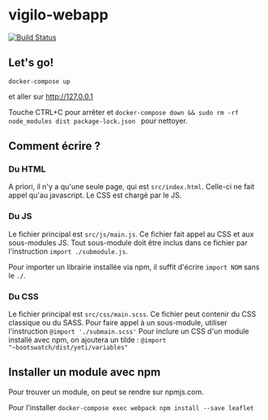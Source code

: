 # vigilo-webapp

[![Build Status](https://travis-ci.org/jesuisundesdeux/vigilo-webapp.svg?branch=master)](https://travis-ci.org/jesuisundesdeux/vigilo-webapp)


## Let's go!

```
docker-compose up
```

et aller sur http://127.0.0.1

Touche CTRL+C pour arrêter et `docker-compose down && sudo rm -rf node_modules dist package-lock.json ` pour nettoyer.

## Comment écrire ?

### Du HTML

A priori, il n'y a qu'une seule page, qui est `src/index.html`. Celle-ci ne fait appel qu'au javascript. Le CSS est chargé par le JS.

### Du JS

Le fichier principal est `src/js/main.js`. Ce fichier fait appel au CSS et aux sous-modules JS. Tout sous-module doit être inclus dans ce fichier par l'instruction `import ./submodule.js`.

Pour importer un librairie installée via npm, il suffit d'écrire `import NOM` sans le `./`.

### Du CSS

Le fichier principal est `src/css/main.scss`. Ce fichier peut contenir du CSS classique ou du SASS.
Pour faire appel à un sous-module, utiliser l'instruction `@import './submain.scss'`
Pour inclure un CSS d'un module installé avec npm, on ajoutera un tilde : `@import "~bootswatch/dist/yeti/variables"`

## Installer un module avec npm

Pour trouver un module, on peut se rendre sur npmjs.com.

Pour l'installer `docker-compose exec webpack npm install --save leaflet`
